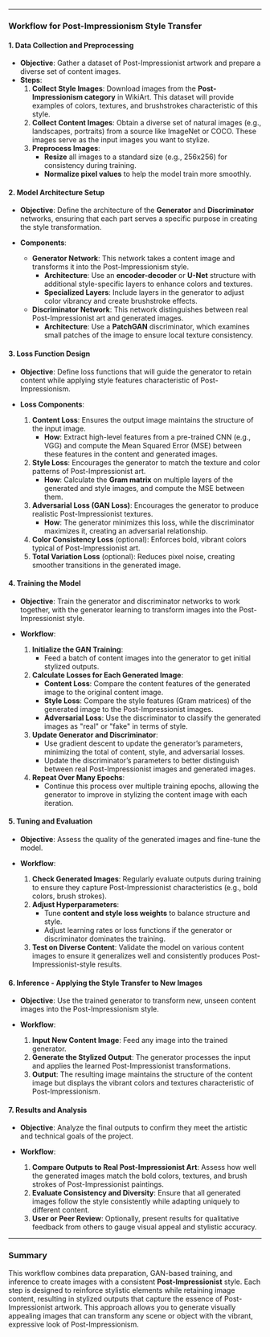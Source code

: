 
---

### Workflow for Post-Impressionism Style Transfer

#### **1. Data Collection and Preprocessing**
   - **Objective**: Gather a dataset of Post-Impressionist artwork and prepare a diverse set of content images.
   - **Steps**:
     1. **Collect Style Images**: Download images from the **Post-Impressionism category** in WikiArt. This dataset will provide examples of colors, textures, and brushstrokes characteristic of this style.
     2. **Collect Content Images**: Obtain a diverse set of natural images (e.g., landscapes, portraits) from a source like ImageNet or COCO. These images serve as the input images you want to stylize.
     3. **Preprocess Images**:
        - **Resize** all images to a standard size (e.g., 256x256) for consistency during training.
        - **Normalize pixel values** to help the model train more smoothly.

#### **2. Model Architecture Setup**

   - **Objective**: Define the architecture of the **Generator** and **Discriminator** networks, ensuring that each part serves a specific purpose in creating the style transformation.

   - **Components**:
     - **Generator Network**: This network takes a content image and transforms it into the Post-Impressionism style.
       - **Architecture**: Use an **encoder-decoder** or **U-Net** structure with additional style-specific layers to enhance colors and textures.
       - **Specialized Layers**: Include layers in the generator to adjust color vibrancy and create brushstroke effects.
     - **Discriminator Network**: This network distinguishes between real Post-Impressionist art and generated images.
       - **Architecture**: Use a **PatchGAN** discriminator, which examines small patches of the image to ensure local texture consistency.

#### **3. Loss Function Design**

   - **Objective**: Define loss functions that will guide the generator to retain content while applying style features characteristic of Post-Impressionism.

   - **Loss Components**:
     1. **Content Loss**: Ensures the output image maintains the structure of the input image.
        - **How**: Extract high-level features from a pre-trained CNN (e.g., VGG) and compute the Mean Squared Error (MSE) between these features in the content and generated images.
     2. **Style Loss**: Encourages the generator to match the texture and color patterns of Post-Impressionist art.
        - **How**: Calculate the **Gram matrix** on multiple layers of the generated and style images, and compute the MSE between them.
     3. **Adversarial Loss (GAN Loss)**: Encourages the generator to produce realistic Post-Impressionist textures.
        - **How**: The generator minimizes this loss, while the discriminator maximizes it, creating an adversarial relationship.
     4. **Color Consistency Loss** (optional): Enforces bold, vibrant colors typical of Post-Impressionist art.
     5. **Total Variation Loss** (optional): Reduces pixel noise, creating smoother transitions in the generated image.

#### **4. Training the Model**

   - **Objective**: Train the generator and discriminator networks to work together, with the generator learning to transform images into the Post-Impressionist style.

   - **Workflow**:
     1. **Initialize the GAN Training**:
        - Feed a batch of content images into the generator to get initial stylized outputs.
     2. **Calculate Losses for Each Generated Image**:
        - **Content Loss**: Compare the content features of the generated image to the original content image.
        - **Style Loss**: Compare the style features (Gram matrices) of the generated image to the Post-Impressionist images.
        - **Adversarial Loss**: Use the discriminator to classify the generated images as "real" or "fake" in terms of style.
     3. **Update Generator and Discriminator**:
        - Use gradient descent to update the generator’s parameters, minimizing the total of content, style, and adversarial losses.
        - Update the discriminator’s parameters to better distinguish between real Post-Impressionist images and generated images.
     4. **Repeat Over Many Epochs**:
        - Continue this process over multiple training epochs, allowing the generator to improve in stylizing the content image with each iteration.

#### **5. Tuning and Evaluation**

   - **Objective**: Assess the quality of the generated images and fine-tune the model.

   - **Workflow**:
     1. **Check Generated Images**: Regularly evaluate outputs during training to ensure they capture Post-Impressionist characteristics (e.g., bold colors, brush strokes).
     2. **Adjust Hyperparameters**:
        - Tune **content and style loss weights** to balance structure and style.
        - Adjust learning rates or loss functions if the generator or discriminator dominates the training.
     3. **Test on Diverse Content**: Validate the model on various content images to ensure it generalizes well and consistently produces Post-Impressionist-style results.

#### **6. Inference - Applying the Style Transfer to New Images**

   - **Objective**: Use the trained generator to transform new, unseen content images into the Post-Impressionism style.

   - **Workflow**:
     1. **Input New Content Image**: Feed any image into the trained generator.
     2. **Generate the Stylized Output**: The generator processes the input and applies the learned Post-Impressionist transformations.
     3. **Output**: The resulting image maintains the structure of the content image but displays the vibrant colors and textures characteristic of Post-Impressionism.

#### **7. Results and Analysis**

   - **Objective**: Analyze the final outputs to confirm they meet the artistic and technical goals of the project.

   - **Workflow**:
     1. **Compare Outputs to Real Post-Impressionist Art**: Assess how well the generated images match the bold colors, textures, and brush strokes of Post-Impressionist paintings.
     2. **Evaluate Consistency and Diversity**: Ensure that all generated images follow the style consistently while adapting uniquely to different content.
     3. **User or Peer Review**: Optionally, present results for qualitative feedback from others to gauge visual appeal and stylistic accuracy.

---

### Summary

This workflow combines data preparation, GAN-based training, and inference to create images with a consistent **Post-Impressionist** style. Each step is designed to reinforce stylistic elements while retaining image content, resulting in stylized outputs that capture the essence of Post-Impressionist artwork. This approach allows you to generate visually appealing images that can transform any scene or object with the vibrant, expressive look of Post-Impressionism.
